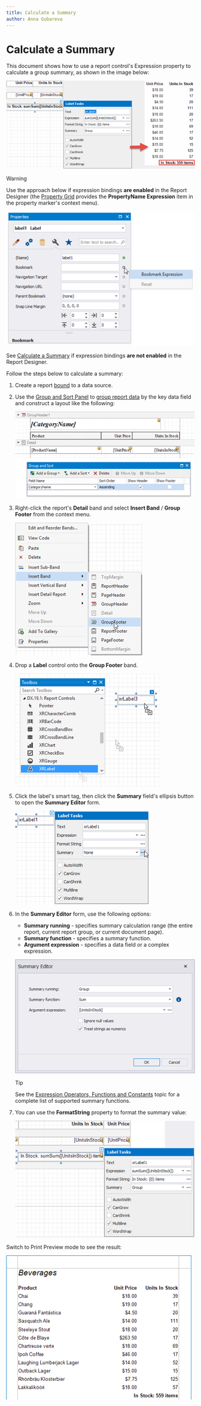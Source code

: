 ```yaml
---
title: Calculate a Summary
author: Anna Gubareva
---
```

# Calculate a Summary

This document shows how to use a report control's Expression property to calculate a group summary, as shown in the image below:

![xtrareports-summary](../../../../../images/eurd-summary.png)

> [!Warning]
> Use the approach below if expression bindings **are enabled** in the Report Designer (the [Property Grid](../../report-designer-tools/ui-panels/property-grid.md) provides the **PropertyName Expression** item in the property marker's context menu).
>
> ![xtrareports-summary](../../../../../images/eurd-label-expression-binding-mode.png)
>
> See [Calculate a Summary](../shape-data-data-bindings/calculate-a-summary.md) if expression bindings **are not enabled** in the Report Designer.

Follow the steps below to calculate a summary:

1. Create a report [bound](../../../../../articles/report-designer/report-designer-for-winforms/bind-to-data.md) to a data source.

1. Use the [Group and Sort Panel](../../../../../articles/report-designer/report-designer-for-winforms/report-designer-tools/ui-panels/group-and-sort-panel.md) to [group report data](../../../../../articles/report-designer/report-designer-for-winforms/shape-report-data/group-and-sort-data/group-data.md) by the key data field and construct a layout like the following:

	![xtrareports-summary-report-layout](../../../../../images/eurd-summary-layout.png)

1. Right-click the report's **Detail** band and select **Insert Band** / **Group Footer** from the context menu.

	![xtrareports-summary-add-group-footer](../../../../../images/eurd-summary-add-group-footer.png)

1. Drop a **Label** control onto the **Group Footer** band.

	![xtrareports-summary-drop-label](../../../../../images/eurd-summary-drop-label.png)

1. Click the label's smart tag, then click the **Summary** field's ellipsis button to open the **Summary Editor** form.

	![summary-expressions-label-smart-tag](../../../../../images/eurd-summary-label-summary.png)

1. In the **Summary Editor** form, use the following options:

	* **Summary running** - specifies summary calculation range (the entire report, current report group, or current document page).
	* **Summary function** - specifies a summary function.
	* **Argument expression** - specifies a data field or a complex expression.

	![summary-expressions-label-smart-tag](../../../../../images/eurd-label-summaryeditor.png)

	> [!TIP]
	> See the [Expression Operators, Functions and Constants](../../../../../articles/expression-editor/expression-operators-functions-and-constants.md) topic for a complete list of supported summary functions.
1. You can use the **FormatString** property to format the summary value:
	
	![summary-format-string-label-smart-tag](../../../../../images/eurd-summary-label-details.png)

Switch to Print Preview mode to see the result:

![summary-report-group-result-preview](../../../../../images/eurd-summary-preview.png)
